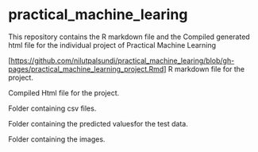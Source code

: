 # practical_machine_learing
This repository contains the R markdown file and the Compiled generated html file for the individual project of Practical Machine Learning


[https://github.com/nilutpalsundi/practical_machine_learing/blob/gh-pages/practical_machine_learning_project.Rmd] R markdown file for the project.

Compiled Html file for the project.

Folder containing csv files.

Folder containing the predicted valuesfor the test data.

Folder containing the images.
